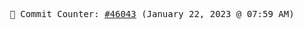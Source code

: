 <p align="center">
    <samp>
        📮 Commit Counter: <a href="https://github.com/Javascript-void0/Javascript-void0/commits/main">#46043</a> (January 22, 2023 @ 07:59 AM)
    </samp>
</p>